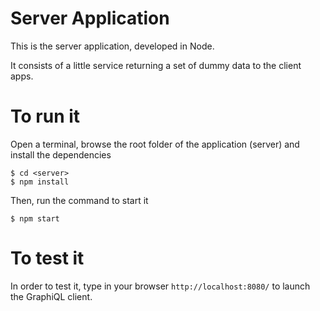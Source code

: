 # Server Application

This is the server application, developed in Node.

It consists of a little service returning a set of dummy data to the client apps.

# To run it

Open a terminal, browse the root folder of the application (server) and install the dependencies

```
$ cd <server>
$ npm install
```

Then, run the command to start it

```
$ npm start
```

# To test it

In order to test it, type in your browser `http://localhost:8080/` to launch the GraphiQL client.
